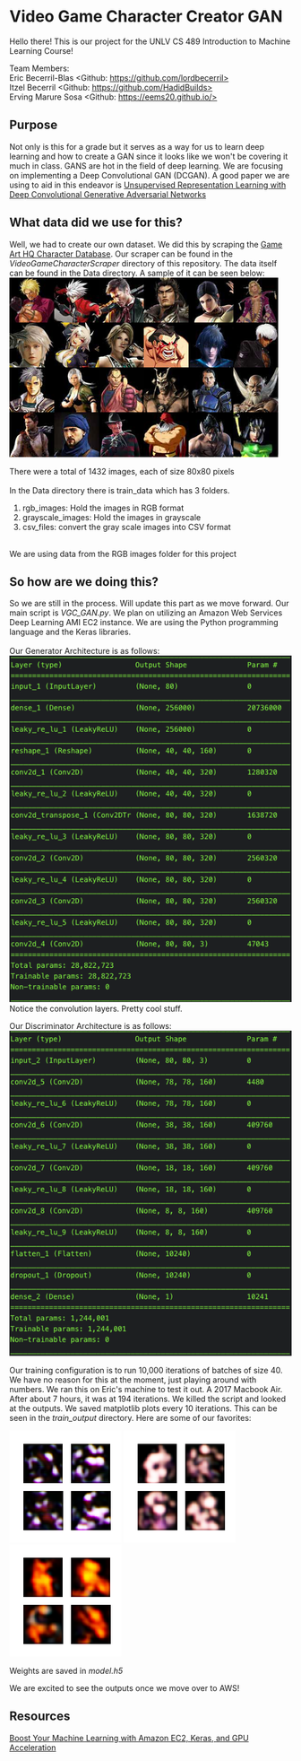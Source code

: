# Video Game Character Creator GAN
Hello there! This is our project for the UNLV CS 489 Introduction to Machine Learning Course! <br/>

Team Members: <br/>
Eric Becerril-Blas    <Github: https://github.com/lordbecerril>  <br/>
Itzel Becerril        <Github: https://github.com/HadidBuilds>   <br/>
Erving Marure Sosa    <Github: https://eems20.github.io/>        <br/>

## Purpose
Not only is this for a grade but it serves as a way for us to learn deep learning and how to create a GAN since it looks like we won't be covering it much in class. GANS are hot in the field of deep learning. We are focusing on implementing a Deep Convolutional GAN (DCGAN). A good paper we are using to aid in this endeavor is [Unsupervised Representation Learning with Deep Convolutional Generative Adversarial Networks](https://arxiv.org/abs/1511.06434) <br/>

## What data did we use for this?
Well, we had to create our own dataset. We did this by scraping the [Game Art HQ Character Database](http://www.game-art-hq.com/52702/the-game-art-hq/). Our scraper can be found in the *VideoGameCharacterScraper* directory of this repository. The data itself can be found in the Data directory. A sample of it can be seen below: <br/>
![Example Board](./Data/data_sample.png)


There were a total of 1432 images, each of size 80x80 pixels <br/>
<br/>
In the Data directory there is train_data which has 3 folders. <br/>
1. rgb_images: Hold the images in RGB format
2. grayscale_images: Hold the images in grayscale
3. csv_files: convert the gray scale images into CSV format
 <br/>
We are using data from the RGB images folder for this project

## So how are we doing this?
So we are still in the process. Will update this part as we move forward. Our main script is *VGC_GAN.py*. We plan on utilizing an Amazon Web Services Deep Learning AMI EC2 instance. We are using the Python programming language and the Keras libraries.<br/>
<br/>
Our Generator Architecture is as follows:<br/>
![Generator](./Data/Generator_Arch.png)
Notice the convolution layers. Pretty cool stuff.
<br/>

Our Discriminator Architecture is as follows:
![Discriminator](./Data/Discriminator_Arch.png)
<br/>

Our training configuration is to run 10,000 iterations of batches of size 40. We have no reason for this at the moment, just playing around with numbers. We ran this on Eric's machine to test it out. A 2017 Macbook Air. After about 7 hours, it was at 194 iterations. We killed the script and looked at the outputs. We saved matplotlib plots every 10 iterations. This can be seen in the *train_output* directory. Here are some of our favorites:<br/>

![190 iteration](./train_output/190.png)
![160 iteration](./train_output/160.png)
![120 iteration](./train_output/120.png)

Weights are saved in *model.h5* <br/>

We are excited to see the outputs once we move over to AWS!

## Resources
[Boost Your Machine Learning with Amazon EC2, Keras, and GPU Acceleration](https://towardsdatascience.com/boost-your-machine-learning-with-amazon-ec2-keras-and-gpu-acceleration-a43aed049a50)
